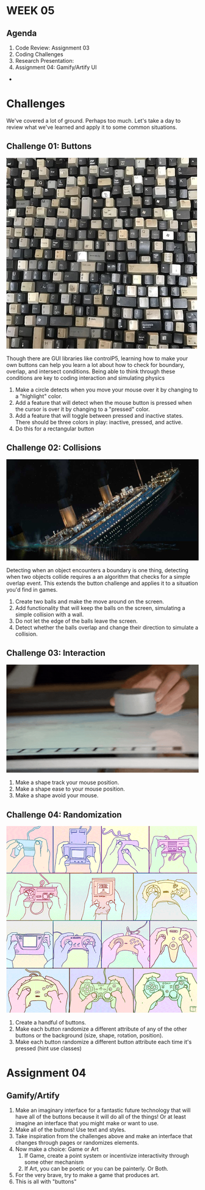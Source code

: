 # WEEK 05

## Agenda

1. Code Review: Assignment 03
2. Coding Challenges
4. Research Presentation: 
5. Assignment 04: Gamify/Artify UI

-

# Challenges

We've covered a lot of ground. Perhaps too much. Let's take a day to review what we've learned and apply it to some common situations.

## Challenge 01: Buttons

![](images/buttons.jpg)

Though there are GUI libraries like controlP5, learning how to make your own buttons can help you learn a lot about how to check for boundary, overlap, and intersect conditions. Being able to think through these conditions are key to coding interaction and simulating physics

1. Make a circle detects when you move your mouse over it by changing to a "highlight" color.
2. Add a feature that will detect when the mouse button is pressed when the cursor is over it by changing to a "pressed" color.
3. Add a feature that will toggle between pressed and inactive states. There should be three colors in play: inactive, pressed, and active.
4. Do this for a rectangular button


## Challenge 02: Collisions

![](images/collisions.jpg)

Detecting when an object encounters a boundary is one thing, detecting when two objects collide requires a an algorithm that checks for a simple overlap event. This extends the button challenge and applies it to a situation you'd find in games.

1. Create two balls and make the move around on the screen.
2. Add functionality that will keep the balls on the screen, simulating a simple collision with a wall.
3. Do not let the edge of the balls leave the screen.
4. Detect whether the balls overlap and change their direction to simulate a collision.

## Challenge 03: Interaction

![](images/interaction.gif)

1. Make a shape track your mouse position.
2. Make a shape ease to your mouse position.
3. Make a shape avoid your mouse.

## Challenge 04: Randomization

![](images/randomize.gif)

1. Create a handful of buttons.
2. Make each button randomize a different attribute of any of the other buttons or the background (size, shape, rotation, position).
3. Make each button randomize a different button attribute each time it's pressed (hint use classes)

# Assignment 04

## Gamify/Artify

1. Make an imaginary interface for a fantastic future technology that will have all of the buttons because it will do all of the things! Or at least imagine an interface that you might make or want to use.
2. Make all of the buttons! Use text and styles.
3. Take inspiration from the challenges above and make an interface that changes through pages or randomizes elements.
4. Now make a choice: Game or Art
	1. If Game, create a point system or incentivize interactivity through some other mechanism
	2. If Art, you can be poetic or you can be painterly. Or Both.
5. For the very brave, try to make a game that produces art.
6. This is all with "buttons"
